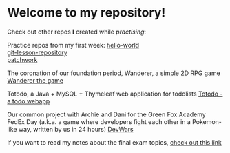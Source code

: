 # Welcome to my repository!

Check out other repos **I** created while _practising_:

Practice repos from my first week:
[hello-world](https://github.com/Konock/hello-world)   
[git-lesson-repository](https://github.com/Konock/git-lesson-repository)   
[patchwork](https://github.com/Konock/patchwork)  

The coronation of our foundation period, Wanderer, a simple 2D RPG game
[Wanderer the game](https://github.com/Konock/wanderer-java)   

Totodo, a Java + MySQL + Thymeleaf web application for todolists
[Totodo - a todo webapp](https://github.com/Konock/todo-webapp)

Our common project with Archie and Dani for the Green Fox Academy FedEx Day (a.k.a. a game where developers fight each other in a Pokemon-like way, written by us in 24 hours)
[DevWars](https://github.com/Konock/devwars)

If you want to read my notes about the final exam topics, [check out this link](https://github.com/green-fox-academy/Konock/blob/master/final_exam_preparation/Backend%20exam%20topics%20%26%20more.md)
